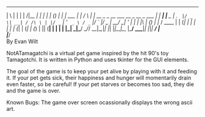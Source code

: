  _   _       _         _______                                _       _     _ 
 | \ | |     | |     /\|__   __|                              | |     | |   (_)
 |  \| | ___ | |_   /  \  | | __ _ _ __ ___   __ _  __ _  ___ | |_ ___| |__  _ 
 | . ` |/ _ \| __| / /\ \ | |/ _` | '_ ` _ \ / _` |/ _` |/ _ \| __/ __| '_ \| |
 | |\  | (_) | |_ / ____ \| | (_| | | | | | | (_| | (_| | (_) | || (__| | | | |
 |_| \_|\___/ \__/_/    \_\_|\__,_|_| |_| |_|\__,_|\__, |\___/ \__\___|_| |_|_|
                                                    __/ |                      
                                                   |___/    
By Evan Wilt

NotATamagatchi is a virtual pet game inspired by the hit 90's toy Tamagotchi. 
It is written in Python and uses tkinter for the GUI elements.

The goal of the game is to keep your pet alive by playing with it and feeding it.
If your pet gets sick, their happiness and hunger will momentarily drain even faster, so be careful!
If your pet starves or becomes too sad, they die and the game is over.

Known Bugs: The game over screen ocassionally displays the wrong ascii art.